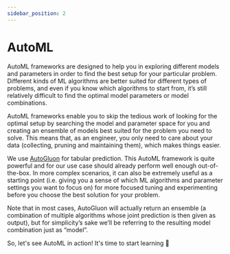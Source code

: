 ```yaml
---
sidebar_position: 2
---
```


# AutoML

AutoML frameworks are designed to help you in exploring different models and parameters in order to find the best setup for your particular problem. 
Different kinds of ML algorithms are better suited for different types of problems, and even if you know which algorithms to start from, it’s still relatively difficult to find the optimal model parameters or model combinations.

AutoML frameworks enable you to skip the tedious work of looking for the optimal setup by searching the model and parameter space for you and creating an ensemble of models best suited for the problem you need to solve.
This means that, as an engineer, you only need to care about your data (collecting, pruning and maintaining them), which makes things easier.

We use [AutoGluon](https://auto.gluon.ai/stable/index.html) for tabular prediction. 
This AutoML framework is quite powerful and for our use case should already perform well enough out-of-the-box. 
In more complex scenarios, it can also be extremely useful as a starting point (i.e. giving you a sense of which ML algorithms and  parameter settings you want to focus on) 
for more focused tuning and experimenting before you choose the best solution for your problem.

Note that in most cases, AutoGluon will actually return an ensemble (a combination of multiple algorithms whose joint prediction is then given as output), 
but for simplicity’s sake we’ll be referring to the resulting model combination just as “model”.

So, let's see AutoML in action! It's time to start learning 💪
